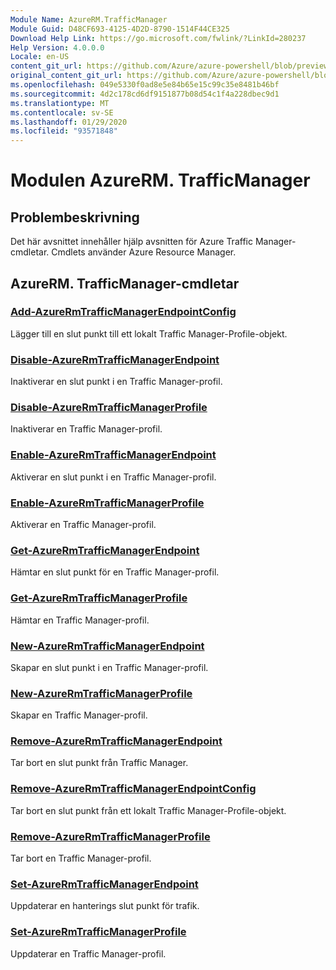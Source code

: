 ```yaml
---
Module Name: AzureRM.TrafficManager
Module Guid: D48CF693-4125-4D2D-8790-1514F44CE325
Download Help Link: https://go.microsoft.com/fwlink/?LinkId=280237
Help Version: 4.0.0.0
Locale: en-US
content_git_url: https://github.com/Azure/azure-powershell/blob/preview/src/ResourceManager/TrafficManager/Commands.TrafficManager2/help/AzureRM.TrafficManager.md
original_content_git_url: https://github.com/Azure/azure-powershell/blob/preview/src/ResourceManager/TrafficManager/Commands.TrafficManager2/help/AzureRM.TrafficManager.md
ms.openlocfilehash: 049e5330f0ad8e5e84b65e15c99c35e8481b46bf
ms.sourcegitcommit: 4d2c178cd6df9151877b08d54c1f4a228dbec9d1
ms.translationtype: MT
ms.contentlocale: sv-SE
ms.lasthandoff: 01/29/2020
ms.locfileid: "93571848"
---
```

# Modulen AzureRM. TrafficManager
## Problembeskrivning
Det här avsnittet innehåller hjälp avsnitten för Azure Traffic Manager-cmdletar. Cmdlets använder Azure Resource Manager.

## AzureRM. TrafficManager-cmdletar
### [Add-AzureRmTrafficManagerEndpointConfig](Add-AzureRmTrafficManagerEndpointConfig.md)
Lägger till en slut punkt till ett lokalt Traffic Manager-Profile-objekt.

### [Disable-AzureRmTrafficManagerEndpoint](Disable-AzureRmTrafficManagerEndpoint.md)
Inaktiverar en slut punkt i en Traffic Manager-profil.

### [Disable-AzureRmTrafficManagerProfile](Disable-AzureRmTrafficManagerProfile.md)
Inaktiverar en Traffic Manager-profil.

### [Enable-AzureRmTrafficManagerEndpoint](Enable-AzureRmTrafficManagerEndpoint.md)
Aktiverar en slut punkt i en Traffic Manager-profil.

### [Enable-AzureRmTrafficManagerProfile](Enable-AzureRmTrafficManagerProfile.md)
Aktiverar en Traffic Manager-profil.

### [Get-AzureRmTrafficManagerEndpoint](Get-AzureRmTrafficManagerEndpoint.md)
Hämtar en slut punkt för en Traffic Manager-profil.

### [Get-AzureRmTrafficManagerProfile](Get-AzureRmTrafficManagerProfile.md)
Hämtar en Traffic Manager-profil.

### [New-AzureRmTrafficManagerEndpoint](New-AzureRmTrafficManagerEndpoint.md)
Skapar en slut punkt i en Traffic Manager-profil.

### [New-AzureRmTrafficManagerProfile](New-AzureRmTrafficManagerProfile.md)
Skapar en Traffic Manager-profil.

### [Remove-AzureRmTrafficManagerEndpoint](Remove-AzureRmTrafficManagerEndpoint.md)
Tar bort en slut punkt från Traffic Manager.

### [Remove-AzureRmTrafficManagerEndpointConfig](Remove-AzureRmTrafficManagerEndpointConfig.md)
Tar bort en slut punkt från ett lokalt Traffic Manager-Profile-objekt.

### [Remove-AzureRmTrafficManagerProfile](Remove-AzureRmTrafficManagerProfile.md)
Tar bort en Traffic Manager-profil.

### [Set-AzureRmTrafficManagerEndpoint](Set-AzureRmTrafficManagerEndpoint.md)
Uppdaterar en hanterings slut punkt för trafik.

### [Set-AzureRmTrafficManagerProfile](Set-AzureRmTrafficManagerProfile.md)
Uppdaterar en Traffic Manager-profil.

